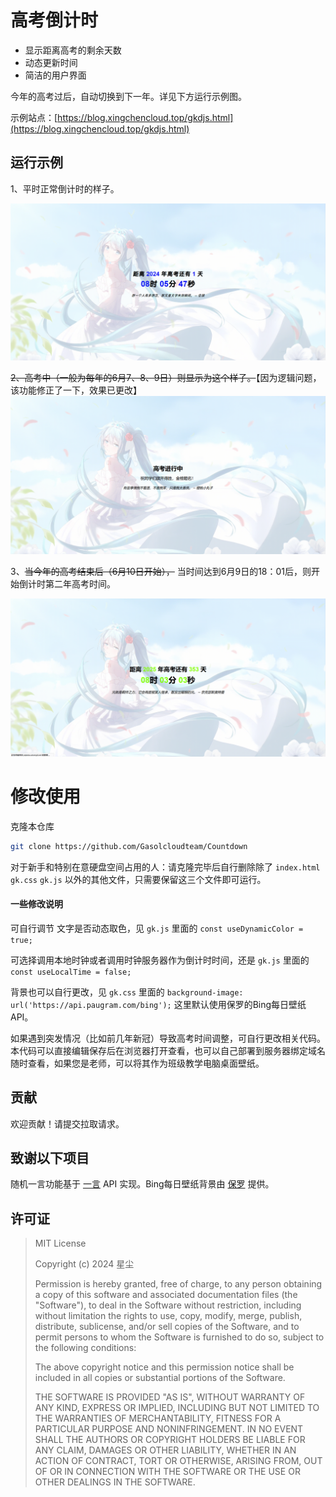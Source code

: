 # 高考倒计时

- 显示距离高考的剩余天数
- 动态更新时间
- 简洁的用户界面

今年的高考过后，自动切换到下一年。详见下方运行示例图。

示例站点：[https://blog.xingchencloud.top/gkdjs.html](https://blog.xingchencloud.top/gkdjs.html)

## 运行示例

1、平时正常倒计时的样子。

![01](./images/GK-01.png)

~~2、高考中（一般为每年的6月7、8、9日）则显示为这个样子。~~【因为逻辑问题，该功能修正了一下，效果已更改】![02](./images/GK-02.png)

3、~~当今年的高考结束后（6月10日开始），~~  当时间达到6月9日的18：01后，则开始倒计时第二年高考时间。

![03](./images/GK-03.png)

# 修改使用

克隆本仓库

```bash
git clone https://github.com/Gasolcloudteam/Countdown
```

对于新手和特别在意硬盘空间占用的人：请克隆完毕后自行删除除了 `index.html` `gk.css` `gk.js` 以外的其他文件，只需要保留这三个文件即可运行。

#### 一些修改说明

可自行调节 文字是否动态取色，见 `gk.js` 里面的 `const useDynamicColor = true;`

可选择调用本地时钟或者调用时钟服务器作为倒计时时间，还是 `gk.js` 里面的 `const useLocalTime = false;`

背景也可以自行更改，见 `gk.css` 里面的 `background-image: url('https://api.paugram.com/bing');` 这里默认使用保罗的Bing每日壁纸API。

如果遇到突发情况（比如前几年新冠）导致高考时间调整，可自行更改相关代码。本代码可以直接编辑保存后在浏览器打开查看，也可以自己部署到服务器绑定域名随时查看，如果您是老师，可以将其作为班级教学电脑桌面壁纸。

## 贡献

欢迎贡献！请提交拉取请求。

## 致谢以下项目

随机一言功能基于 <a target="_blank" href="https://hitokoto.cn/">一言</a> API 实现。Bing每日壁纸背景由 <a target="_blank" href="https://api.paugram.com/help/bing">保罗</a> 提供。

## 许可证

> MIT License
>
> Copyright (c) 2024 星尘
>
> Permission is hereby granted, free of charge, to any person obtaining a copy
> of this software and associated documentation files (the "Software"), to deal
> in the Software without restriction, including without limitation the rights
> to use, copy, modify, merge, publish, distribute, sublicense, and/or sell
> copies of the Software, and to permit persons to whom the Software is
> furnished to do so, subject to the following conditions:
>
> The above copyright notice and this permission notice shall be included in all
> copies or substantial portions of the Software.
>
> THE SOFTWARE IS PROVIDED "AS IS", WITHOUT WARRANTY OF ANY KIND, EXPRESS OR
> IMPLIED, INCLUDING BUT NOT LIMITED TO THE WARRANTIES OF MERCHANTABILITY,
> FITNESS FOR A PARTICULAR PURPOSE AND NONINFRINGEMENT. IN NO EVENT SHALL THE
> AUTHORS OR COPYRIGHT HOLDERS BE LIABLE FOR ANY CLAIM, DAMAGES OR OTHER
> LIABILITY, WHETHER IN AN ACTION OF CONTRACT, TORT OR OTHERWISE, ARISING FROM,
> OUT OF OR IN CONNECTION WITH THE SOFTWARE OR THE USE OR OTHER DEALINGS IN THE
> SOFTWARE.
